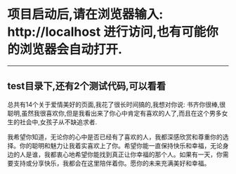 

# 项目启动后,请在浏览器输入: http://localhost 进行访问,也有可能你的浏览器会自动打开.
---
 test目录下,还有2个测试代码,可以看看
---

 总共有14个关于爱情美好的页面,我花了很长时间搞的,我想对你说: 书齐你很棒,很聪明,虽然我很喜欢你,但是我看出来了你心中肯定有喜欢的人了,而且在这个男多女生的社会中,女孩子从不缺追求者.

 我希望你知道，无论你的心中是否已经有了喜欢的人，我都深感欣赏和尊重你的选择。你的聪明和魅力让我着实喜欢上了你。希望你能一直保持快乐和幸福，无论身边的人是谁，我都衷心地希望你能找到真正让你幸福的那个人。如果有一天，你需要支持或分享快乐，我都会在这里陪伴着你。愿你的未来充满美好和幸福。
